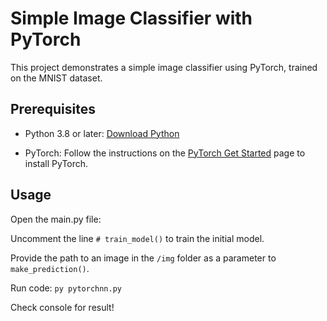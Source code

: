 # Simple Image Classifier with PyTorch

This project demonstrates a simple image classifier using PyTorch, trained on the MNIST dataset.

## Prerequisites

- Python 3.8 or later: [Download Python](https://www.python.org/downloads/)

- PyTorch: Follow the instructions on the [PyTorch Get Started](https://pytorch.org/get-started/locally/) page to install PyTorch.

## Usage
Open the main.py file:

Uncomment the line `# train_model()` to train the initial model.

Provide the path to an image in the `/img` folder as a parameter to `make_prediction()`.

Run code: `py pytorchnn.py`

Check console for result!
